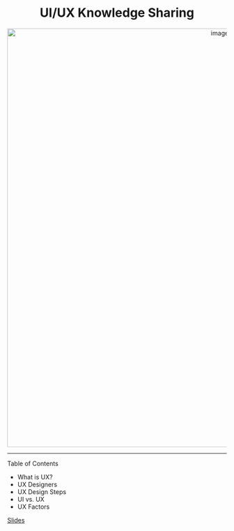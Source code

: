 <div align="center">

# UI/UX Knowledge Sharing

<img width="960" alt="image" src="https://user-images.githubusercontent.com/44297246/227782379-0576a8a8-79cb-412c-996e-0eb5f9d31b5a.png">


</div>

---

Table of Contents
- What is UX?
- UX Designers
- UX Design Steps
- UI vs. UX
- UX Factors

[Slides](https://docs.google.com/presentation/d/1hXl-Pa8KQvrvE3S99FojO1kNIVK5iph2EFb2eBpHt2U/edit?usp=sharing)
